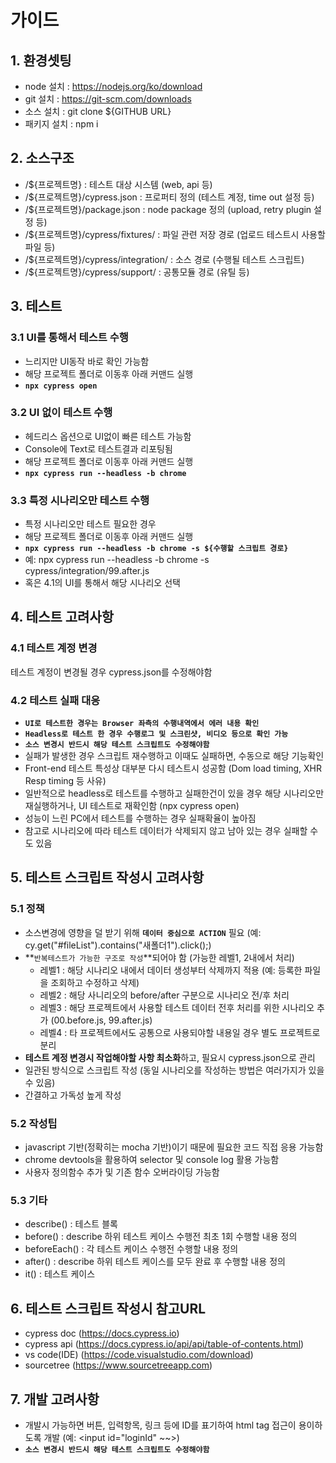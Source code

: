 # 가이드

## 1. 환경셋팅
* node 설치  :  https://nodejs.org/ko/download
* git 설치  :  https://git-scm.com/downloads
* 소스 설치  :  git clone ${GITHUB URL}
* 패키지 설치  :  npm i

## 2. 소스구조
* /${프로젝트명}  :  테스트 대상 시스템 (web, api 등)
* /${프로젝트명}/cypress.json  :  프로퍼티 정의 (테스트 계정, time out 설정 등)
* /${프로젝트명}/package.json  :  node package 정의 (upload, retry plugin 설정 등)
* /${프로젝트명}/cypress/fixtures/  :  파일 관련 저장 경로 (업로드 테스트시 사용할 파일 등)
* /${프로젝트명}/cypress/integration/  :  소스 경로 (수행될 테스트 스크립트)
* /${프로젝트명}/cypress/support/  :  공통모듈 경로 (유틸 등)

## 3. 테스트
###	3.1 UI를 통해서 테스트 수행
* 느리지만 UI동작 바로 확인 가능함
* 해당 프로젝트 폴더로 이동후 아래 커맨드 실행
* **`npx cypress open`**

###	3.2 UI 없이 테스트 수행
* 헤드리스 옵션으로 UI없이 빠른 테스트 가능함
* Console에 Text로 테스트결과 리포팅됨
* 해당 프로젝트 폴더로 이동후 아래 커맨드 실행
* **`npx cypress run --headless -b chrome`**

###	3.3 특정 시나리오만 테스트 수행
* 특정 시나리오만 테스트 필요한 경우
* 해당 프로젝트 폴더로 이동후 아래 커맨드 실행
* **`npx cypress run --headless -b chrome -s ${수행할 스크립트 경로}`**
* 예:    npx cypress run --headless -b chrome -s cypress/integration/99.after.js
* 혹은 4.1의 UI를 통해서 해당 시나리오 선택

## 4. 테스트 고려사항
###	4.1 테스트 계정 변경
테스트 계정이 변경될 경우 cypress.json를 수정해야함
###	4.2 테스트 실패 대응
* **`UI로 테스트한 경우는 Browser 좌측의 수행내역에서 에러 내용 확인`**
* **`Headless로 테스트 한 경우 수행로그 및 스크린샷, 비디오 등으로 확인 가능`**
* **`소스 변경시 반드시 해당 테스트 스크립트도 수정해야함`**
* 실패가 발생한 경우 스크립트 재수행하고 이때도 실패하면, 수동으로 해당 기능확인
* Front-end 테스트 특성상 대부분 다시 테스트시 성공함 (Dom load timing, XHR Resp timing 등 사유)
* 일반적으로 headless로 테스트를 수행하고 실패한건이 있을 경우 해당 시나리오만 재실행하거나, UI 테스트로 재확인함 (npx cypress open)
* 성능이 느린 PC에서 테스트를 수행하는 경우 실패확율이 높아짐
* 참고로 시나리오에 따라 테스트 데이터가 삭제되지 않고 남아 있는 경우 실패할 수도 있음

## 5. 테스트 스크립트 작성시 고려사항
###	5.1 정책
* 소스변경에 영향을 덜 받기 위해 **`데이터 중심으로 ACTION`** 필요  (예:  cy.get("#fileList").contains("새폴더1").click();)
* **`반복테스트가 가능한 구조로 작성`**되어야 함  (가능한 레벨1, 2내에서 처리)
    * 레벨1 : 해당 시나리오 내에서 데이터 생성부터 삭제까지 적용  (예:  등록한 파일을 조회하고 수정하고 삭제)
    * 레벨2 : 해당 사니리오의 before/after 구분으로 시나리오 전/후 처리
    * 레벨3 : 해당 프로젝트에서 사용할 테스트 데이터 전후 처리를 위한 시나리오 추가 (00.before.js, 99.after.js)
    * 레벨4 : 타 프로젝트에서도 공통으로 사용되야할 내용일 경우 별도 프로젝트로 분리
* **테스트 계정 변경시 작업해야할 사항 최소화**하고, 필요시 cypress.json으로 관리
* 일관된 방식으로 스크립트 작성 (동일 시나리오를 작성하는 방법은 여러가지가 있을수 있음)
* 간결하고 가독성 높게 작성
###	5.2 작성팁
* javascript 기반(정확히는 mocha 기반)이기 때문에 필요한 코드 직접 응용 가능함
* chrome devtools을 활용하여 selector 및 console log 활용 가능함
* 사용자 정의함수 추가 및 기존 함수 오버라이딩 가능함
###	5.3 기타
* describe()  :  테스트 블록
* before()  :  describe 하위 테스트 케이스 수행전 최초 1회 수행할 내용 정의
* beforeEach()  :  각 테스트 케이스 수행전 수행할 내용 정의
* after()  :  describe 하위 테스트 케이스를 모두 완료 후 수행할 내용 정의
* it()  :  테스트 케이스

## 6. 테스트 스크립트 작성시 참고URL
* cypress doc  (https://docs.cypress.io)
* cypress api  (https://docs.cypress.io/api/api/table-of-contents.html)
* vs code(IDE) (https://code.visualstudio.com/download)
* sourcetree   (https://www.sourcetreeapp.com)

## 7. 개발 고려사항
* 개발시 가능하면 버튼, 입력항목, 링크 등에 ID를 표기하여 html tag 접근이 용이하도록 개발  (예:  <input id="loginId" ~~>)
* **`소스 변경시 반드시 해당 테스트 스크립트도 수정해야함`**
